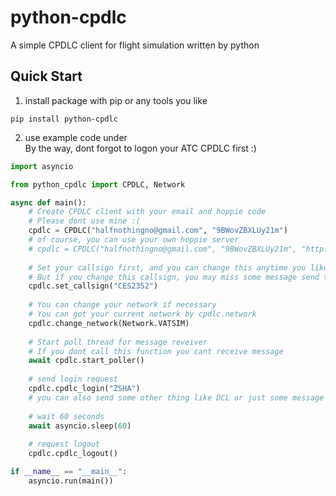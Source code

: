 # python-cpdlc
A simple CPDLC client for flight simulation written by python

## Quick Start
1. install package with pip or any tools you like
```shell
pip install python-cpdlc
```
2. use example code under  
By the way, dont forgot to logon your ATC CPDLC first :)
```python
import asyncio

from python_cpdlc import CPDLC, Network

async def main():
    # Create CPDLC client with your email and hoppie code
    # Please dont use mine :(
    cpdlc = CPDLC("halfnothingno@gmail.com", "9BWovZBXLUy21m")
    # of course, you can use your own hoppie server
    # cpdlc = CPDLC("halfnothingno@gmail.com", "9BWovZBXLUy21m", "http://www.hoppie.nl/acars/system")
    
    # Set your callsign first, and you can change this anytime you like
    # But if you change this callsign, you may miss some message send to you
    cpdlc.set_callsign("CES2352")
    
    # You can change your network if necessary
    # You can got your current network by cpdlc.network
    cpdlc.change_network(Network.VATSIM)
    
    # Start poll thread for message reveiver
    # If you dont call this function you cant receive message
    await cpdlc.start_poller()
    
    # send login request
    cpdlc.cpdlc_login("ZSHA")
    # you can also send some other thing like DCL or just some message to someone
    
    # wait 60 seconds
    await asyncio.sleep(60)
    
    # request logout
    cpdlc.cpdlc_logout()

if __name__ == "__main__":
    asyncio.run(main())
```
